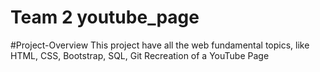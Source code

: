 # Team 2 youtube_page

#Project-Overview
This project have all the web fundamental topics, like HTML, CSS, Bootstrap, SQL, Git
Recreation of a YouTube Page
